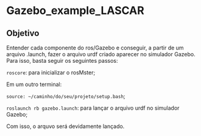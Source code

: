 # Gazebo_example_LASCAR
## Objetivo
Entender cada componente do ros/Gazebo e conseguir, a partir de um arquivo
.launch, fazer o arquivo urdf criado aparecer no simulador Gazebo. Para isso,
basta seguir os seguintes passos:

``roscore``: para inicializar o rosMster;

Em um outro terminal:

``source: ~/caminho/do/seu/projeto/setup.bash``;

``roslaunch rb gazebo.launch``: para lançar o arquivo urdf no simulador Gazebo;

Com isso, o arquvo será devidamente lançado.

